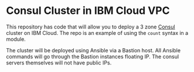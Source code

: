 # Consul Cluster in IBM Cloud VPC

This repository has code that will allow you to deploy a 3 zone [Consul](https://www.consul.io/)
cluster on IBM Cloud. The repo is an example of using the `count` syntax in
a module. 

The cluster will be deployed using Ansible via a Bastion host. All Ansible
commands will go through the Bastion instances floating IP. The consul servers
themselves will not have public IPs. 

